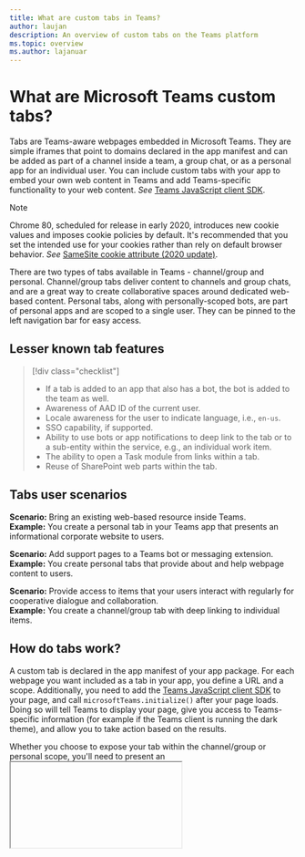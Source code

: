 ```yaml
---
title: What are custom tabs in Teams?
author: laujan
description: An overview of custom tabs on the Teams platform
ms.topic: overview
ms.author: lajanuar
---
```

# What are Microsoft Teams custom tabs?

Tabs are Teams-aware webpages embedded in Microsoft Teams. They are simple iframes that point to domains declared in the app manifest and can be added as part of a channel inside a team, a group chat, or as a personal app for an individual user. You can include custom tabs with your app to embed your own web content in Teams and add Teams-specific functionality to your web content. *See* [Teams JavaScript client SDK](/javascript/api/overview/msteams-client).

> [!NOTE]
> Chrome 80, scheduled for release in early 2020, introduces new cookie values and imposes cookie policies by default. It's recommended that you set the intended use for your cookies rather than rely on default browser behavior. *See* [SameSite cookie attribute (2020 update)](../resources/samesite-cookie-update.md).

There are two types of tabs available in Teams - channel/group and personal. Channel/group tabs deliver content to channels and group chats, and are a great way to create collaborative spaces around dedicated web-based content. Personal tabs, along with personally-scoped bots, are part of personal apps and are scoped to a single user. They can be pinned to the left navigation bar for easy access.

## Lesser known tab features

> [!div class="checklist"]
>
> * If a tab is added to an app that also has a bot, the bot is added to the team as well.
> * Awareness of AAD ID of the current user.
> * Locale awareness for the user to indicate language, i.e., `en-us`. 
> * SSO capability, if supported.
> * Ability to use bots or app notifications to deep link to the tab or to a sub-entity within the service, e.g., an individual work item.
> * The ability to open a Task module from links within a tab.
> * Reuse of SharePoint web parts within the tab.

## Tabs user scenarios

**Scenario:** Bring an existing web-based resource inside Teams. \
**Example:** You create a personal tab in your Teams app that presents an informational corporate website to users.

**Scenario:** Add support pages to a Teams bot or messaging extension. \
**Example:** You create personal tabs that provide about and help webpage content to users.

**Scenario:** Provide access to items that your users interact with regularly for cooperative dialogue and collaboration. \
**Example:** You create a channel/group tab with deep linking to individual items.

## How do tabs work?

A custom tab is declared in the app manifest of your app package. For each webpage you want included as a tab in your app, you define a URL and a scope. Additionally, you need to add the [Teams JavaScript client SDK](/javascript/api/overview/msteams-client) to your page, and call `microsoftTeams.initialize()` after your page loads. Doing so will tell Teams to display your page, give you access to Teams-specific information (for example if the Teams client is running the dark theme), and allow you to take action based on the results.

Whether you choose to expose your tab within the channel/group or personal scope, you'll need to present an <iframe> HTML [content page](~/tabs/how-to/create-tab-pages/content-page.md) in your tab. For personal tabs, the content URL is set directly in your Teams app manifest by the `contentUrl` property in the `staticTabs` array. Your tab's content will be the same for all users.

For channel/group tabs, you also need to create an additional configuration page that allows your users to configure your content page URL, typically by using URL query string parameters to load the appropriate content for that context. This is because your channel/group tab can be added to multiple different teams or group chats. On each subsequent install, your users will be able to configure the tab, allowing you to tailor the experience as needed. When users add or configure a tab, a URL is being associated with the tab that is presented in the Teams UI. Configuring a tab is simply adding additional parameters to that URL. For example, when you add the Azure DevOps board tab the configuration page allows you to choose which board the tab will load. The configuration page URL is specified by the  `configurationUrl` property in the `configurableTabs` array in your app manifest.

You can have a maximum of one (1) channel/group tab and up to sixteen (16) personal tabs per app.

## Mobile clients

If you choose to have your channel/group tab appear on Teams mobile clients, the `setSettings()` configuration must have a value for the `websiteUrl` property. To ensure optimal user experience, you should follow the [guidance for tabs on mobile](~/tabs/design/tabs-mobile.md) when creating your tabs.
